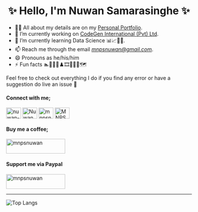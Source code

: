 <div align="center" class="heading">
   <h1>✨ Hello, I'm Nuwan Samarasinghe ✨</h1>
</div>

- 👨‍💻 All about my details are on my [Personal Portfolio](https://mnpsnuwan.github.io/).
- 🔭 I’m currently working on [CodeGen International (Pvt) Ltd](https://codegen.co.uk/).
- 🌱 I’m currently learning Data Science 📊📈🧬🧮.
- 📫 Reach me through the email *mnpsnuwan@gmail.com*.
- 😄 Pronouns as he/his/him
- ⚡ Fun facts 🏊🏸🎱🏓♟️🎞️🎵📓⛺🗺️

Feel free to check out everything I do  if you find any error or have a suggestion do live an issue 🚩

<h4 align="left">Connect with me;</h4>
<p align="left">
   <a href="https://linkedin.com/in/nuwan-samarasinghe" target="blank"><img align="center" src="https://raw.githubusercontent.com/rahuldkjain/github-profile-readme-generator/master/src/images/icons/Social/linked-in-alt.svg" alt="nuwan-samarasinghe" height="30" width="40" /></a>
   <a href="https://twitter.com/NuwanPrabhath" target="blank"><img align="center" src="https://raw.githubusercontent.com/rahuldkjain/github-profile-readme-generator/master/src/images/icons/Social/twitter.svg" alt="NuwanPrabhath" height="30" width="40" /></a>
   <a href="https://instagram.com/mnpsnuwan" target="blank"><img align="center" src="https://raw.githubusercontent.com/rahuldkjain/github-profile-readme-generator/master/src/images/icons/Social/instagram.svg" alt="mnpsnuwan" height="30" width="40" /></a>
   <a href="https://facebook.com/MNPSamarasinghe" target="blank"><img align="center" src="https://raw.githubusercontent.com/rahuldkjain/github-profile-readme-generator/master/src/images/icons/Social/facebook.svg" alt="MNPSamarasinghe" height="30" width="40" /></a>
</p>
<h4 align="left">Buy me a coffee;</h4>
<p><a href="https://www.buymeacoffee.com/mnpsnuwan"> 
   <img align="center" src="https://cdn.buymeacoffee.com/buttons/v2/default-yellow.png" height="40" width="160" alt="mnpsnuwan" /></a>
</p>
<h4 align="left">Support me via Paypal</h4>
<a href="https://paypal.me/NuwanSamarasinghe?country.x=US&locale.x=en_US"><img src="https://www.paypalobjects.com/paypal-ui/logos/svg/paypal-color.svg" height="40" width="160" alt="mnpsnuwan" />
</a>

---

![Top Langs](https://github-readme-stats.vercel.app/api/top-langs/?username=mnpsnuwan&hide=TeX&layout=compact)

<!--
**mnpsnuwan/mnpsnuwan** is a ✨ _special_ ✨ repository because its `README.md` (this file) appears on your GitHub profile.

Feel free to check out everything I do  if you find any error or have a suggestion do live an issue 🚩

![Github Stats](https://github-readme-stats.vercel.app/api?username=mnpsnuwan&count_private=true&show_icons=true&include_all_commits=true)
![Github Stats](https://github-readme-stats.vercel.app/api?username=mnpsnuwan&theme=highcontrast&count_private=true&show_icons=true)

![Top Langs](https://github-readme-stats.vercel.app/api/top-langs/?username=mnpsnuwan&hide=TeX&layout=compact)

Here are some ideas to get you started:

- 🔭 I’m currently working on ...
- 🌱 I’m currently learning ...
- 👯 I’m looking to collaborate on ...
- 🤔 I’m looking for help with ...
- 💬 Ask me about ...
- 📫 How to reach me: ...
- 😄 Pronouns: ...
- ⚡ Fun fact: ...
-->
